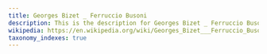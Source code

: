 ```yaml
---
title: Georges Bizet _ Ferruccio Busoni
description: This is the description for Georges Bizet _ Ferruccio Busoni
wikipedia: https://en.wikipedia.org/wiki/Georges_Bizet___Ferruccio_Busoni
taxonomy_indexes: true
---
```

